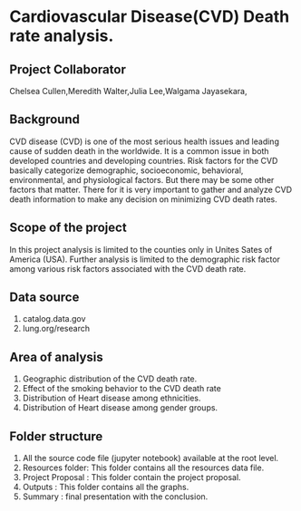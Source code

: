 # Cardiovascular Disease(CVD) Death rate analysis. 

## Project Collaborator 
Chelsea Cullen,Meredith Walter,Julia Lee,Walgama Jayasekara,
 
## Background

CVD disease (CVD) is one of the most serious health issues and leading cause of sudden death in the worldwide. 
It is a common issue in both developed countries and developing countries. 
Risk factors for the CVD basically categorize demographic, socioeconomic, behavioral, environmental, and physiological factors. But there may be some other factors that matter.
There for it is very important to gather and analyze CVD death information  to make any decision on minimizing CVD death rates.

## Scope of the project 
 
In this project analysis is limited to the counties only in Unites Sates of America (USA).
Further analysis is limited to the demographic risk factor among various risk factors associated with the CVD death rate. 

## Data source
1. catalog.data.gov
2. lung.org/research

## Area of analysis
1.	Geographic distribution of the CVD death rate.
2.	Effect of the smoking behavior to the CVD death rate  
3.	Distribution of Heart disease among ethnicities.
4.  Distribution of Heart disease among gender groups.

## Folder structure
1.	All the source code file (jupyter notebook) available at the root level.
2.	Resources folder: This folder contains all the resources data file. 
3.	Project Proposal : This folder contain the project proposal.
4. Outputs : This folder contains all the graphs. 
5. Summary : final presentation with the conclusion. 
